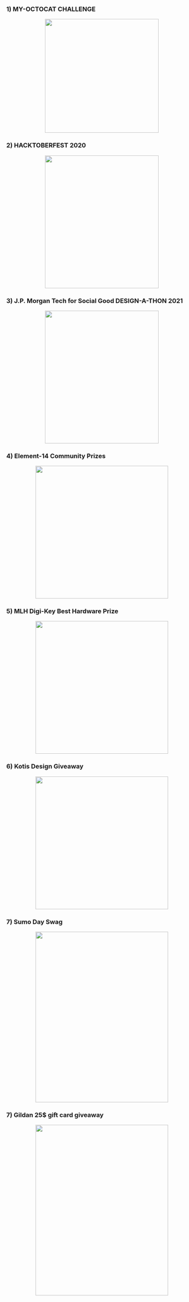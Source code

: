 ### 1) MY-OCTOCAT CHALLENGE
<div align="center">
  <img src="https://github.com/akshitagupta15june/My-Winning-Hackathons/blob/main/Images/octocat.jpg" height=300 width=300>
  </div>
  
### 2) HACKTOBERFEST 2020
<div align="center">
  <img src="https://github.com/akshitagupta15june/My-Winning-Hackathons/blob/main/Images/hacktoberfest.jpg" height=350 width=300>
  </div>
  
### 3) J.P. Morgan Tech for Social Good DESIGN-A-THON 2021
<div align="center">
  <img src="https://github.com/akshitagupta15june/My-Winning-Hackathons/blob/main/Images/jp-morgan.jpg" height=350 width=300>
  </div>
  
### 4) Element-14 Community Prizes
<div align="center">
  <img src="https://github.com/akshitagupta15june/My-Winning-Hackathons/blob/main/Images/element14.jpg" height=350 width=350>
  </div>
  
### 5) MLH Digi-Key Best Hardware Prize 
<div align="center">
  <img src="https://github.com/akshitagupta15june/My-Winning-Hackathons/blob/main/Images/digikey.jpeg" height=350 width=350>
  </div>
  
### 6) Kotis Design Giveaway 
<div align="center">
  <img src="https://github.com/akshitagupta15june/My-Winning-Hackathons/blob/main/Images/socks.jpeg" height=350 width=350>
  </div>

### 7) Sumo Day Swag 
<div align="center">
  <img src="https://github.com/akshitagupta15june/My-Winning-Hackathons/blob/main/Images/appsumo.jpeg" height=450 width=350>
  </div>

### 7) Gildan 25$ gift card giveaway
<div align="center">
  <img src="https://github.com/akshitagupta15june/My-Winning-Hackathons/blob/main/Images/gildan.jpeg" height=450 width=350>
  </div>
  
  
  
  
 
  
  
  
  
  
  
  
  
  
  
  
  
  
  
  
  
  
  

